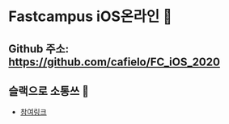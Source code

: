 # Fastcampus iOS온라인 🚀

## Github 주소: https://github.com/cafielo/FC_iOS_2020

## 슬랙으로 소통쓰 🚀
- [참여링크](https://join.slack.com/t/iosdeveloperkr/shared_invite/zt-cn9tjvv5-jnej8eJfb4lv_FA5eUhpGA)
